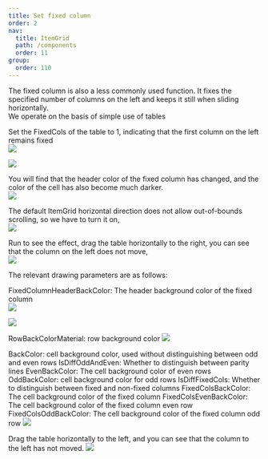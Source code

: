 ```yaml
---
title: Set fixed column
order: 2
nav:
  title: ItemGrid
  path: /components
  order: 11
group:
  order: 110
---
```


The fixed column is also a less commonly used function. It fixes the specified number of columns on the left and keeps it still when sliding horizontally.  
We operate on the basis of simple use of tables

Set the FixedCols of the table to 1, indicating that the first column on the left remains fixed  
![](http://www.orangeui.cn/wordpress/wp-content/uploads/2020/02/word-image-58.png)

![](http://www.orangeui.cn/wordpress/wp-content/uploads/2020/02/word-image-59.png)

You will find that the header color of the fixed column has changed, and the color of the cell has also become much darker.  
![](http://www.orangeui.cn/wordpress/wp-content/uploads/2020/02/word-image-60.png)

The default ItemGrid horizontal direction does not allow out-of-bounds scrolling, so we have to turn it on,  
![](http://www.orangeui.cn/wordpress/wp-content/uploads/2020/02/word-image-61.png)

Run to see the effect, drag the table horizontally to the right, you can see that the column on the left does not move,  
![](http://www.orangeui.cn/wordpress/wp-content/uploads/2020/02/word-image-62.png)

The relevant drawing parameters are as follows:

FixedColumnHeaderBackColor: The header background color of the fixed column  
![](http://www.orangeui.cn/wordpress/wp-content/uploads/2020/02/word-image-63.png)

![](http://www.orangeui.cn/wordpress/wp-content/uploads/2020/02/word-image-64.png)

RowBackColorMaterial: row background color
![](http://www.orangeui.cn/wordpress/wp-content/uploads/2020/02/word-image-65.png)

BackColor: cell background color, used without distinguishing between odd and even rows
IsDiffOddAndEven: Whether to distinguish between parity lines
EvenBackColor: The cell background color of even rows
OddBackColor: cell background color for odd rows
IsDiffFixedCols: Whether to distinguish between fixed and non-fixed columns
FixedColsBackColor: The cell background color of the fixed column
FixedColsEvenBackColor: The cell background color of the fixed column even row
FixedColsOddBackColor: The cell background color of the fixed column odd row
![](http://www.orangeui.cn/wordpress/wp-content/uploads/2020/02/word-image-66.png)

Drag the table horizontally to the left, and you can see that the column to the left has not moved.
![](http://www.orangeui.cn/wordpress/wp-content/uploads/2020/02/word-image-67.png)
